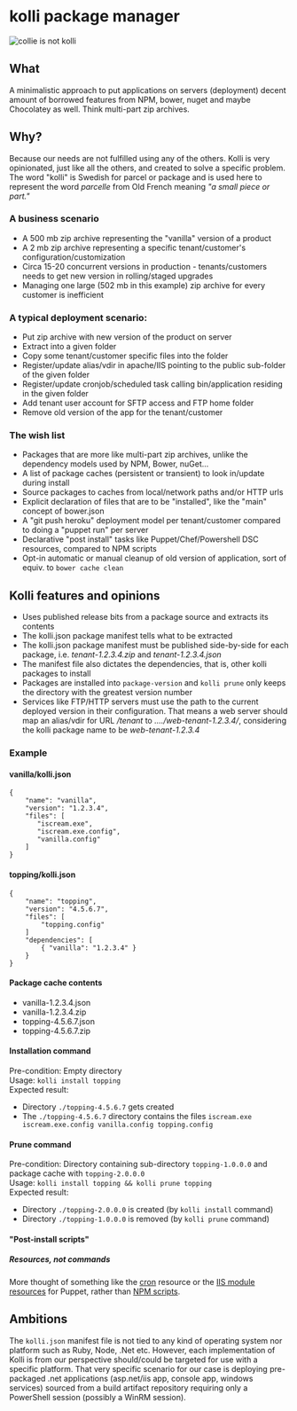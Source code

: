 # kolli package manager
![collie is not kolli](http://www.pageresource.com/clipart/clipart/animals/dogs/specificbreeds/collie.png)
## What

A minimalistic approach to put applications on servers (deployment) decent amount of borrowed features from NPM, bower, nuget and maybe Chocolatey as well. Think multi-part zip archives.

## Why?

Because our needs are not fulfilled using any of the others. Kolli is very opinionated, just like all the others, and created to solve a specific problem. The word "kolli" is Swedish for parcel or package and is used here to represent the word *parcelle* from Old French meaning *"a small piece or part."*

### A business scenario
* A 500 mb zip archive representing the "vanilla" version of a product
* A 2 mb zip archive representing a specific tenant/customer's configuration/customization
* Circa 15-20 concurrent versions in production - tenants/customers needs to get new version in rolling/staged upgrades
* Managing one large (502 mb in this example) zip archive for every customer is inefficient

### A typical deployment scenario:
* Put zip archive with new version of the product on server
* Extract into a given folder
* Copy some tenant/customer specific files into the folder
* Register/update alias/vdir in apache/IIS pointing to the public sub-folder of the given folder
* Register/update cronjob/scheduled task calling bin/application residing in the given folder
* Add tenant user account for SFTP access and FTP home folder
* Remove old version of the app for the tenant/customer

### The wish list
* Packages that are more like multi-part zip archives, unlike the dependency models used by NPM, Bower, nuGet...
* A list of package caches (persistent or transient) to look in/update during install
* Source packages to caches from local/network paths and/or HTTP urls
* Explicit declaration of files that are to be "installed", like the "main" concept of bower.json
* A "git push heroku" deployment model per tenant/customer compared to doing a "puppet run" per server
* Declarative "post install" tasks like Puppet/Chef/Powershell DSC resources, compared to NPM scripts 
* Opt-in automatic or manual cleanup of old version of application, sort of equiv. to ```bower cache clean```

## Kolli features and opinions

* Uses published release bits from a package source and extracts its contents
* The kolli.json package manifest tells what to be extracted
* The kolli.json package manifest must be published side-by-side for each package, i.e. *tenant-1.2.3.4.zip* and *tenant-1.2.3.4.json*
* The manifest file also dictates the dependencies, that is, other kolli packages to install
* Packages are installed into ```package-version``` and ```kolli prune``` only keeps the directory with the greatest version number
* Services like FTP/HTTP servers must use the path to the current deployed version in their configuration. That means a web server should map an alias/vdir for URL */tenant* to *..../web-tenant-1.2.3.4/*, considering the kolli package name to be *web-tenant-1.2.3.4*

### Example

#### vanilla/kolli.json

    {
        "name": "vanilla",
        "version": "1.2.3.4",
        "files": [
           "iscream.exe",
           "iscream.exe.config",
           "vanilla.config"
        ]
    }
    
#### topping/kolli.json

    {
        "name": "topping",
        "version": "4.5.6.7",
        "files": [
            "topping.config"
        ]
        "dependencies": [
            { "vanilla": "1.2.3.4" }
        }
    }
    
#### Package cache contents

* vanilla-1.2.3.4.json
* vanilla-1.2.3.4.zip
* topping-4.5.6.7.json
* topping-4.5.6.7.zip

#### Installation command

Pre-condition: Empty directory<br/>
Usage: ```kolli install topping```<br/>
Expected result:
* Directory ```./topping-4.5.6.7``` gets created
* The  ```./topping-4.5.6.7``` directory contains the files ```iscream.exe iscream.exe.config vanilla.config topping.config```

#### Prune command

Pre-condition: Directory containing sub-directory ```topping-1.0.0.0``` and package cache with ```topping-2.0.0.0```<br/>
Usage: ```kolli install topping && kolli prune topping```<br/>
Expected result:
* Directory ```./topping-2.0.0.0``` is created (by ```kolli install``` command)
* Directory ```./topping-1.0.0.0``` is removed (by ```kolli prune``` command)

#### "Post-install scripts"

##### Resources, not commands

More thought of something like the [cron](https://docs.puppetlabs.com/references/latest/type.html#cron) resource or the [IIS module resources](https://github.com/puppet-community/puppet-iis) for Puppet, rather than [NPM scripts](https://docs.npmjs.com/misc/scripts).

## Ambitions

The ```kolli.json``` manifest file is not tied to any kind of operating system nor platform such as Ruby, Node, .Net etc. However, each implementation of Kolli is from our perspective should/could be targeted for use with a specific platform. That very specific scenario for our case is deploying pre-packaged .net applications (asp.net/iis app, console app, windows services) sourced from a build artifact repository requiring only a PowerShell session (possibly a WinRM session).





